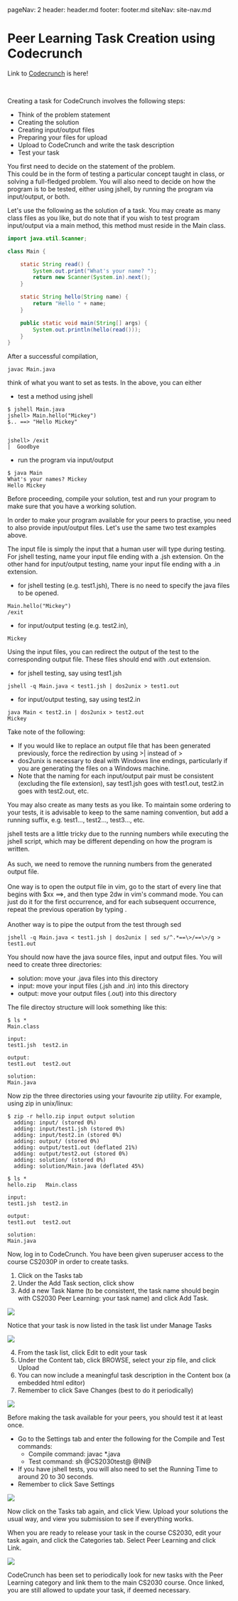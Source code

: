 <frontmatter>
  pageNav: 2
  header: header.md
  footer: footer.md
  siteNav: site-nav.md
</frontmatter>

<br> 

# Peer Learning Task Creation using Codecrunch

Link to [Codecrunch](https://codecrunch.comp.nus.edu.sg/index.php) is here!

<br>

<panel header="## Task Creation" no-close>

Creating a task for CodeCrunch involves the following steps:

* Think of the problem statement
* Creating the solution
* Creating input/output files
* Preparing your files for upload
* Upload to CodeCrunch and write the task description
* Test your task

</panel>

<panel header="## Think of the Problem Statement" no-close>

You first need to decide on the statement of the problem. <br> 
This could be in the form of testing a particular concept taught in class, 
or solving a full-fledged problem. You will also need to decide on how the program is to be tested, 
either using jshell, by running the program via input/output, or both.

</panel>

<panel header="## Creating the Solution" no-close>

Let's use the following as the solution of a task. 
You may create as many class files as you like, but do note that if you wish to test program input/output via a main 
method, this method must reside in the Main class.

```java
import java.util.Scanner;

class Main {

    static String read() {
        System.out.print("What's your name? ");
        return new Scanner(System.in).next();
    }

    static String hello(String name) {
        return "Hello " + name;
    }

    public static void main(String[] args) {
        System.out.println(hello(read()));
    }
}

```

After a successful compilation,

```shell script
javac Main.java
```

think of what you want to set as tests. In the above, you can either

* test a method using jshell

```jshelllanguage
$ jshell Main.java
jshell> Main.hello("Mickey")
$.. ==> "Hello Mickey"


jshell> /exit
|  Goodbye
```

* run the program via input/output

```jshelllanguage
$ java Main
What's your names? Mickey
Hello Mickey
```

Before proceeding, compile your solution, test and run your program to make sure that you have a working solution.

</panel>


<panel header="## Creating Test Input/Output Files" no-close>

In order to make your program available for your peers to practise, you need to also provide input/output files. 
Let's use the same two test examples above.

The input file is simply the input that a human user will type during testing. 
For jshell testing, name your input file ending with a .jsh extension. 
On the other hand for input/output testing, name your input file ending with a .in extension.

* for jshell testing (e.g. test1.jsh), There is no need to specify the java files to be opened.

```shell script
Main.hello("Mickey")
/exit
```

* for input/output testing (e.g. test2.in), 

```shell script
Mickey
```

Using the input files, you can redirect the output of the test to the corresponding output file. These files should end with .out extension.

* for jshell testing, say using test1.jsh

```shell script
jshell -q Main.java < test1.jsh | dos2unix > test1.out
```

* for input/output testing, say using test2.in

```shell script
java Main < test2.in | dos2unix > test2.out
Mickey
```

Take note of the following:

* If you would like to replace an output file that has been generated previously, force the redirection by using >| instead of >
* dos2unix is necessary to deal with Windows line endings, particularly if you are generating the files on a Windows machine.
* Note that the naming for each input/output pair must be consistent (excluding the file extension), 
say test1.jsh goes with test1.out, test2.in goes with test2.out, etc.

You may also create as many tests as you like. To maintain some ordering to your tests, 
it is advisable to keep to the same naming convention, but add a running suffix, e.g. test1..., test2..., test3..., etc.

<box type="warning">
    jshell tests are a little tricky due to the running numbers while executing the jshell script, 
    which may be different depending on how the program is written. <br><br>
    As such, we need to remove the running numbers from the generated output file. <br><br>
    One way is to open the output file in vim, go to the start of every line that begins with $xx ==>, 
    and then type 2dw in vim's command mode. You can just do it for the first occurrence, and for each subsequent occurrence, 
    repeat the previous operation by typing .<br><br>
    Another way is to pipe the output from the test through sed
    
    jshell -q Main.java < test1.jsh | dos2unix | sed s/^.*==\>/==\>/g > test1.out
</box>

</panel>

<panel header="## Preparing Your Files for Upload" no-close>

You should now have the java source files, input and output files. You will need to create three directories:

* solution: move your .java files into this directory
* input: move your input files (.jsh and .in) into this directory
* output: move your output files (.out) into this directory

The file directoy structure will look something like this:

```shell script
$ ls *
Main.class

input:
test1.jsh  test2.in

output:
test1.out  test2.out

solution:
Main.java
```

Now zip the three directories using your favourite zip utility. For example, using zip in unix/linux:

```shell script
$ zip -r hello.zip input output solution
  adding: input/ (stored 0%)
  adding: input/test1.jsh (stored 0%)
  adding: input/test2.in (stored 0%)
  adding: output/ (stored 0%)
  adding: output/test1.out (deflated 21%)
  adding: output/test2.out (stored 0%)
  adding: solution/ (stored 0%)
  adding: solution/Main.java (deflated 45%)

$ ls *
hello.zip   Main.class

input:
test1.jsh  test2.in

output:
test1.out  test2.out

solution:
Main.java
```

</panel>

<panel header="## Upload to CodeCrunch" no-close>

Now, log in to CodeCrunch. You have been given superuser access to the course CS2030P in order to create tasks.

1. Click on the Tasks tab
2. Under the Add Task section, click show
3. Add a new Task Name (to be consistent, the task name should begin with CS2030 Peer Learning: your task name) and click Add Task. 

<img src = "images/CCOne.png" /><br>

Notice that your task is now listed in the task list under Manage Tasks

<img src = "images/CCTwo.png" />

4. From the task list, click Edit to edit your task
5. Under the Content tab, click BROWSE, select your zip file, and click Upload
6. You can now include a meaningful task description in the Content box (a embedded html editor)
7. Remember to click Save Changes (best to do it periodically)

<img src = "images/CCThree.png" />

</panel>

<panel header="## Test your Task" no-close>

Before making the task available for your peers, you should test it at least once.

* Go to the Settings tab and enter the following for the Compile and Test commands:
    * Compile command: javac *.java
    * Test command: sh @CS2030test@ @IN@
* If you have jshell tests, you will also need to set the Running Time to around 20 to 30 seconds.
* Remember to click Save Settings

<img src = "images/CCFour.png" />

Now click on the Tasks tab again, and click View. Upload your solutions the usual way, and view you submission to see if everything works.

</panel>


<panel header="## Final Step!" no-close>

When you are ready to release your task in the course CS2030, edit your task again, 
and click the Categories tab. Select Peer Learning and click Link.

<img src = "images/CCFive.png" />

CodeCrunch has been set to periodically look for new tasks with the Peer Learning category and link them to the main CS2030 course. 
Once linked, you are still allowed to update your task, if deemed necessary.

</panel>

